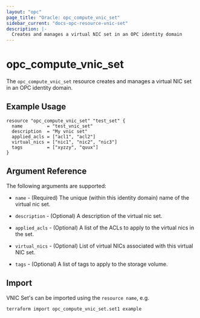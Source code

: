 ```yaml
---
layout: "opc"
page_title: "Oracle: opc_compute_vnic_set"
sidebar_current: "docs-opc-resource-vnic-set"
description: |-
  Creates and manages a virtual NIC set in an OPC identity domain
---
```


# opc\_compute\_vnic\_set

The ``opc_compute_vnic_set`` resource creates and manages a virtual NIC set in an OPC identity domain.

## Example Usage

```
resource "opc_compute_vnic_set" "test_set" {
  name         = "test_vnic_set"
  description  = "My vnic set"
  applied_acls = ["acl1", "acl2"]
  virtual_nics = ["nic1", "nic2", "nic3"]
  tags         = ["xyzzy", "quux"]
}
```

## Argument Reference

The following arguments are supported:

* `name` - (Required) The unique (within this identity domain) name of the virtual nic set.

* `description` - (Optional) A description of the virtual nic set.

* `applied_acls` - (Optional) A list of the ACLs to apply to the virtual nics in the set.

* `virtual_nics` - (Optional) List of virtual NICs associated with this virtual NIC set.

* `tags` - (Optional) A list of tags to apply to the storage volume.

## Import

VNIC Set's can be imported using the `resource name`, e.g.

```
terraform import opc_compute_vnic_set.set1 example
```
